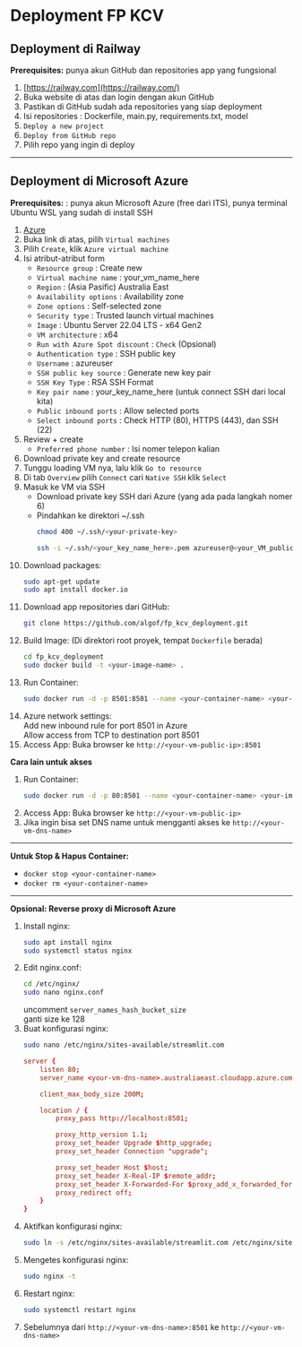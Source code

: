 # Deployment FP KCV

## Deployment di Railway

**Prerequisites:** punya akun GitHub dan repositories app yang fungsional

1. [https://railway.com](https://railway.com/)
2. Buka website di atas dan login dengan akun GitHub
3. Pastikan di GitHub sudah ada repositories yang siap deployment
4. Isi repositories : Dockerfile, main.py, requirements.txt, model
5. `Deploy a new project`
6. `Deploy from GitHub repo`
7. Pilih repo yang ingin di deploy 

---

## Deployment di Microsoft Azure

**Prerequisites:** : punya akun Microsoft Azure (free dari ITS), punya terminal Ubuntu WSL yang sudah di install SSH

1. [Azure](https://portal.azure.com/?Microsoft_Azure_Education_correlationId=c3c8a54e-f40c-4302-bd0a-015bc9a32c1a&Microsoft_Azure_Education_newA4E=true&Microsoft_Azure_Education_asoSubGuid=61a18394-4bb9-4f30-b719-636db39a8490#home)
2. Buka link di atas, pilih `Virtual machines`
3. Pilih `Create`, klik `Azure virtual machine`
4. Isi atribut-atribut form
    - `Resource group` : Create new
    - `Virtual machine name` : your_vm_name_here
    - `Region` : (Asia Pasific) Australia East
    - `Availability options` :  Availability zone
    - `Zone options` : Self-selected zone
    - `Security type` : Trusted launch virtual machines
    - `Image` : Ubuntu Server 22.04 LTS - x64 Gen2
    - `VM architecture` : x64
    - `Run with Azure Spot discount` : `Check` (Opsional)
    - `Authentication type` : SSH public key
    - `Username` : azureuser
    - `SSH public key source` : Generate new key pair
    - `SSH Key Type` : RSA SSH Format
    - `Key pair name` : your_key_name_here (untuk connect SSH dari local kita)
    - `Public inbound ports` : Allow selected ports
    - `Select inbound ports` : Check HTTP (80), HTTPS (443), dan SSH (22)
5. Review + create
    - `Preferred phone number` : Isi nomer telepon kalian
6. Download private key and create resource
7. Tunggu loading VM nya, lalu klik `Go to resource`
8. Di tab `Overview` pilih `Connect` cari `Native SSH` klik `Select`
9. Masuk ke VM via SSH
    - Download private key SSH dari Azure (yang ada pada langkah nomer 6)
    - Pindahkan ke direktori ~/.ssh
        ```bash
        chmod 400 ~/.ssh/<your-private-key>
        ```
        ```bash
        ssh -i ~/.ssh/<your_key_name_here>.pem azureuser@<your_VM_public_IP>
        ```
10. Download packages:
    ```bash
    sudo apt-get update
    sudo apt install docker.io
    ```
11. Download app repositories dari GitHub:
    ```bash
    git clone https://github.com/algof/fp_kcv_deployment.git
    ```
12. Build Image: (Di direktori root proyek, tempat `Dockerfile` berada)
    ```bash
    cd fp_kcv_deployment
    sudo docker build -t <your-image-name> .
    ```
13. Run Container:
    ```bash
    sudo docker run -d -p 8501:8501 --name <your-container-name> <your-image-name>
    ```
14. Azure network settings: <br>
    Add new inbound rule for port 8501 in Azure <br>
    Allow access from TCP to destination port 8501
15. Access App:
    Buka browser ke `http://<your-vm-public-ip>:8501`

**Cara lain untuk akses**
1. Run Container:
    ```bash
    sudo docker run -d -p 80:8501 --name <your-container-name> <your-image-name>
    ```
2. Access App:
    Buka browser ke `http://<your-vm-public-ip>`
3. Jika ingin bisa set DNS name untuk mengganti akses ke `http://<your-vm-dns-name>`

---

**Untuk Stop & Hapus Container:**

* `docker stop <your-container-name>`
* `docker rm <your-container-name>`

---

**Opsional: Reverse proxy di Microsoft Azure**
1. Install nginx:
    ```sh
    sudo apt install nginx
    sudo systemctl status nginx
    ```
2. Edit nginx.conf:
    ```sh
    cd /etc/nginx/
    sudo nano nginx.conf
    ```
    uncomment `server_names_hash_bucket_size` <br>
    ganti size ke 128
3. Buat konfigurasi nginx:
    ```sh
    sudo nano /etc/nginx/sites-available/streamlit.com
    ```
    ```conf
    server {
        listen 80;
        server_name <your-vm-dns-name>.australiaeast.cloudapp.azure.com;

        client_max_body_size 200M;

        location / {
            proxy_pass http://localhost:8501;

            proxy_http_version 1.1;
            proxy_set_header Upgrade $http_upgrade;
            proxy_set_header Connection "upgrade";

            proxy_set_header Host $host;
            proxy_set_header X-Real-IP $remote_addr;
            proxy_set_header X-Forwarded-For $proxy_add_x_forwarded_for;
            proxy_redirect off;
        }
    }
    ```
4. Aktifkan konfigurasi nginx:
    ```sh
    sudo ln -s /etc/nginx/sites-available/streamlit.com /etc/nginx/sites-enabled
    ```
5. Mengetes konfigurasi nginx:
    ```sh
    sudo nginx -t
    ```
6. Restart nginx:
    ```sh
    sudo systemctl restart nginx
    ```
7. Sebelumnya dari `http://<your-vm-dns-name>:8501` ke `http://<your-vm-dns-name>`